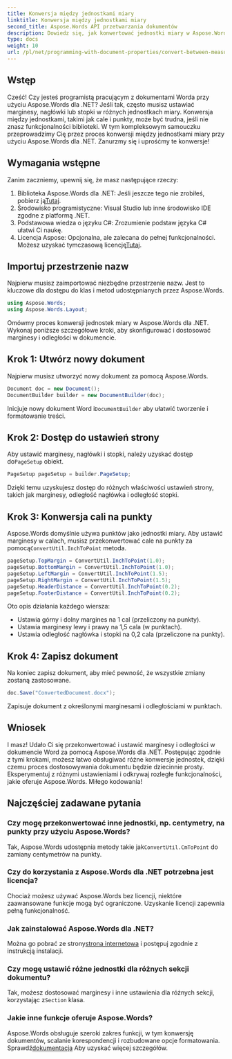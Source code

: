 ```yaml
---
title: Konwersja między jednostkami miary
linktitle: Konwersja między jednostkami miary
second_title: Aspose.Words API przetwarzania dokumentów
description: Dowiedz się, jak konwertować jednostki miary w Aspose.Words dla .NET. Postępuj zgodnie z naszym przewodnikiem krok po kroku, aby ustawić marginesy dokumentu, nagłówki i stopki w calach i punktach.
type: docs
weight: 10
url: /pl/net/programming-with-document-properties/convert-between-measurement-units/
---
```

## Wstęp

Cześć! Czy jesteś programistą pracującym z dokumentami Worda przy użyciu Aspose.Words dla .NET? Jeśli tak, często musisz ustawiać marginesy, nagłówki lub stopki w różnych jednostkach miary. Konwersja między jednostkami, takimi jak cale i punkty, może być trudna, jeśli nie znasz funkcjonalności biblioteki. W tym kompleksowym samouczku przeprowadzimy Cię przez proces konwersji między jednostkami miary przy użyciu Aspose.Words dla .NET. Zanurzmy się i uprośćmy te konwersje!

## Wymagania wstępne

Zanim zaczniemy, upewnij się, że masz następujące rzeczy:

1.  Biblioteka Aspose.Words dla .NET: Jeśli jeszcze tego nie zrobiłeś, pobierz ją[Tutaj](https://releases.aspose.com/words/net/).
2. Środowisko programistyczne: Visual Studio lub inne środowisko IDE zgodne z platformą .NET.
3. Podstawowa wiedza o języku C#: Zrozumienie podstaw języka C# ułatwi Ci naukę.
4.  Licencja Aspose: Opcjonalna, ale zalecana do pełnej funkcjonalności. Możesz uzyskać tymczasową licencję[Tutaj](https://purchase.aspose.com/temporary-license/).

## Importuj przestrzenie nazw

Najpierw musisz zaimportować niezbędne przestrzenie nazw. Jest to kluczowe dla dostępu do klas i metod udostępnianych przez Aspose.Words.

```csharp
using Aspose.Words;
using Aspose.Words.Layout;
```

Omówmy proces konwersji jednostek miary w Aspose.Words dla .NET. Wykonaj poniższe szczegółowe kroki, aby skonfigurować i dostosować marginesy i odległości w dokumencie.

## Krok 1: Utwórz nowy dokument

Najpierw musisz utworzyć nowy dokument za pomocą Aspose.Words.

```csharp
Document doc = new Document();
DocumentBuilder builder = new DocumentBuilder(doc);
```

 Inicjuje nowy dokument Word i`DocumentBuilder` aby ułatwić tworzenie i formatowanie treści.

## Krok 2: Dostęp do ustawień strony

 Aby ustawić marginesy, nagłówki i stopki, należy uzyskać dostęp do`PageSetup` obiekt.

```csharp
PageSetup pageSetup = builder.PageSetup;
```

Dzięki temu uzyskujesz dostęp do różnych właściwości ustawień strony, takich jak marginesy, odległość nagłówka i odległość stopki.

## Krok 3: Konwersja cali na punkty

 Aspose.Words domyślnie używa punktów jako jednostki miary. Aby ustawić marginesy w calach, musisz przekonwertować cale na punkty za pomocą`ConvertUtil.InchToPoint` metoda.

```csharp
pageSetup.TopMargin = ConvertUtil.InchToPoint(1.0);
pageSetup.BottomMargin = ConvertUtil.InchToPoint(1.0);
pageSetup.LeftMargin = ConvertUtil.InchToPoint(1.5);
pageSetup.RightMargin = ConvertUtil.InchToPoint(1.5);
pageSetup.HeaderDistance = ConvertUtil.InchToPoint(0.2);
pageSetup.FooterDistance = ConvertUtil.InchToPoint(0.2);
```

Oto opis działania każdego wiersza:
- Ustawia górny i dolny margines na 1 cal (przeliczony na punkty).
- Ustawia marginesy lewy i prawy na 1,5 cala (w punktach).
- Ustawia odległość nagłówka i stopki na 0,2 cala (przeliczone na punkty).

## Krok 4: Zapisz dokument

Na koniec zapisz dokument, aby mieć pewność, że wszystkie zmiany zostaną zastosowane.

```csharp
doc.Save("ConvertedDocument.docx");
```

Zapisuje dokument z określonymi marginesami i odległościami w punktach.

## Wniosek

I masz! Udało Ci się przekonwertować i ustawić marginesy i odległości w dokumencie Word za pomocą Aspose.Words dla .NET. Postępując zgodnie z tymi krokami, możesz łatwo obsługiwać różne konwersje jednostek, dzięki czemu proces dostosowywania dokumentu będzie dziecinnie prosty. Eksperymentuj z różnymi ustawieniami i odkrywaj rozległe funkcjonalności, jakie oferuje Aspose.Words. Miłego kodowania!

## Najczęściej zadawane pytania

### Czy mogę przekonwertować inne jednostki, np. centymetry, na punkty przy użyciu Aspose.Words?
 Tak, Aspose.Words udostępnia metody takie jak`ConvertUtil.CmToPoint` do zamiany centymetrów na punkty.

### Czy do korzystania z Aspose.Words dla .NET potrzebna jest licencja?
Chociaż możesz używać Aspose.Words bez licencji, niektóre zaawansowane funkcje mogą być ograniczone. Uzyskanie licencji zapewnia pełną funkcjonalność.

### Jak zainstalować Aspose.Words dla .NET?
 Można go pobrać ze strony[strona internetowa](https://releases.aspose.com/words/net/) i postępuj zgodnie z instrukcją instalacji.

### Czy mogę ustawić różne jednostki dla różnych sekcji dokumentu?
 Tak, możesz dostosować marginesy i inne ustawienia dla różnych sekcji, korzystając z`Section` klasa.

### Jakie inne funkcje oferuje Aspose.Words?
 Aspose.Words obsługuje szeroki zakres funkcji, w tym konwersję dokumentów, scalanie korespondencji i rozbudowane opcje formatowania. Sprawdź[dokumentacja](https://reference.aspose.com/words/net/) Aby uzyskać więcej szczegółów.